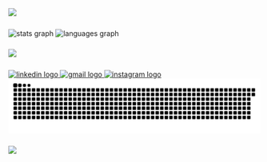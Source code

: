 <img src="https://capsule-render.vercel.app/api?type=waving&height=250&section=header&color=0:50abc6,100:67dcff&fontColor=fafafa&text=Lucas%20Ferreira&fontSize=50&animation=fadeIn&fontAlignY=38&desc=Desenvolvedor%20full-stack%20e%20QA&descAlignY=51&descAlign=53" />

###

<div align="left">
  <img src="https://github-readme-stats.vercel.app/api?username=LuscasPng&hide_title=true&hide_rank=false&show_icons=true&include_all_commits=true&count_private=true&disable_animations=false&theme=react&locale=en&hide_border=true" height="150" alt="stats graph" />
  <img src="https://github-readme-stats.vercel.app/api/top-langs?username=LuscasPng&locale=en&hide_title=false&layout=compact&langs_count=4&theme=react&hide_border=true&card_width=400" height="150" alt="languages graph" />
</div>

###

###

<p align="left">
  <img src="https://skillicons.dev/icons?i=html,css,js,ts,react,next,vite,tailwind,nodejs,vercel,php,docker,mysql,mongo,wordpress,grafana,git,github,cypress,figma)](https://skillicons.dev">
</p>

###

<div align="left">
  <a href="https://www.linkedin.com/in/lucas-ferreira-821739275/">
    <img src="https://img.shields.io/static/v1?message=LinkedIn&logo=linkedin&label=&color=0077B5&logoColor=white&labelColor=&style=for-the-badge" height="35" alt="linkedin logo" />
  </a>
  <a href="mailto:luscas.png@gmail.com">
    <img src="https://img.shields.io/static/v1?message=Gmail&logo=gmail&label=&color=D14836&logoColor=white&labelColor=&style=for-the-badge" height="35" alt="gmail logo" />
  </a>
  <a href="https://www.instagram.com/luscas.png/">
    <img src="https://img.shields.io/static/v1?message=Instagram&logo=instagram&label=&color=E4405F&logoColor=white&labelColor=&style=for-the-badge" height="35" alt="instagram logo" />
  </a>
</div>

<div align="left">
  <img src="https://raw.githubusercontent.com/LuscasPng/LuscasPng/output/snake.svg" alt="Snake animation" />
</div>

###

<p align="left">
  <img src="https://capsule-render.vercel.app/api?type=waving&height=80&section=footer&color=0:50abc6,100:67dcff" />
</p>



